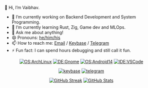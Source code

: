 <!--
## Hi there 👋
**vaibhavsijaria/vaibhavsijaria** is a ✨ _special_ ✨ repository because its `README.md` (this file) appears on your GitHub profile.

Here are some ideas to get you started:

- 🔭 I’m currently working on ...
- 🌱 I’m currently learning ...
- 👯 I’m looking to collaborate on ...
- 🤔 I’m looking for help with ...
- 💬 Ask me about ...
- 📫 How to reach me: ...
- 😄 Pronouns: ...
- ⚡ Fun fact: ...
-->


👋 Hi, I’m Vaibhav.

- 🔭 I’m currently working on Backend Development and System Programming.
- 🌱 I’m currently learning Rust, Zig, Game dev and MLOps.
- 💬 Ask me about anything!
- 😄 Pronouns: [he/him/his](https://en.wikipedia.org/wiki/He_(pronoun))
- 📫 How to reach me: [Email](mailto:vaibhav@national.shitposting.agency) / [Keybase](https://keybase.io/vaibhav00) / [Telegram](https://t.me/hereticSage)
- ⚡ Fun fact: I can spend hours debugging and still call it fun.

<div align="center">

  [![OS:ArchLinux](https://img.shields.io/badge/OS-Arch_Linux-blue?style=flat-square&logo=arch-linux&logoColor=white)](https://archlinux.org)
  [![DE:Gnome](https://img.shields.io/badge/DE-Gnome-black?style=flat-square&logo=gnome&logoColor=white)](https://www.gnome.org)
  [![OS:Android14](https://img.shields.io/badge/OS-Android_14-lawngreen?style=flat-square&logo=android&logoColor=white)](https://www.android.com/)
  [![IDE:VSCode](https://img.shields.io/badge/IDE-VS_Code-blue?style=flat-square&logo=vscodium&logoColor=white)](https://code.visualstudio.com/)

  [![keybase](https://img.shields.io/badge/Keybase-Vaibhav00-darkturquoise?style=flat-square&logo=keybase&logoColor=white)](https://keybase.io/vaibhav00)
  [![telegram](https://img.shields.io/badge/Telegram-hereticSage-darkturquoise?style=flat-square&logo=telegram&logoColor=white)](https://t.me/hereticSage)
</div>

<div align="center">
  <!--
  ![Banner](http://github-profile-summary-cards.vercel.app/api/cards/profile-details?username=vaibhavsijaria&theme=tokyonight) 
  -->
  
  [![GitHub Streak](https://github-readme-streak-stats.herokuapp.com?user=vaibhavsijaria&theme=nightowl&hide_border=true&border_radius=5&date_format=j%20M%5B%20Y%5D)](https://git.io/streak-stats) 
  [![GitHub Stats](https://bad-apple-github-readme.vercel.app/api?show_bg=1&username=vaibhavsijaria&show_icons=true&theme=nightowl&hide_border=true)](https://git.io/streak-stats) 

</div>
 
